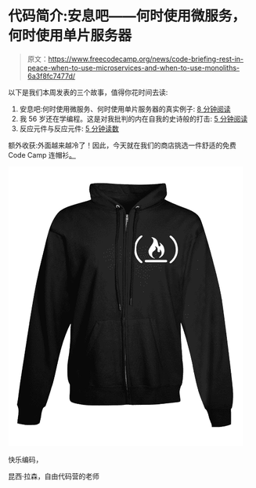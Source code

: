# 代码简介:安息吧——何时使用微服务，何时使用单片服务器

> 原文：<https://www.freecodecamp.org/news/code-briefing-rest-in-peace-when-to-use-microservices-and-when-to-use-monoliths-6a3f8fc7477d/>

以下是我们本周发表的三个故事，值得你花时间去读:

1.  安息吧:何时使用微服务、何时使用单片服务器的真实例子: [8 分钟阅读](http://bit.ly/2hJ9NsN)
2.  我 56 岁还在学编程。这是对我批判的内在自我的史诗般的打击: [5 分钟阅读](http://bit.ly/2h00SpR)
3.  反应元件与反应元件: [5 分钟读数](http://bit.ly/2hxBmr7)

额外收获:外面越来越冷了！因此，今天就在我们的商店挑选一件舒适的免费 Code Camp 连帽衫[。](http://bit.ly/2b099sb)

![YFcwMjMBKWDIThkVf8hAJi0PMlv8edQ6TKSR](img/72a5170e02c6593c703aba65fafd201a.png)

快乐编码，

昆西·拉森，自由代码营的老师